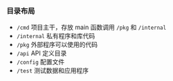 ### 目录布局
- `/cmd` 项目主干，存放 main 函数调用 `/pkg` 和 `/internal`
- `/internal` 私有程序和库代码
- `/pkg` 外部程序可以使用的代码
- `/api` API 定义目录
- `/config` 配置文件
- `/test` 测试数据和应用程序
